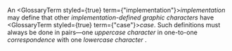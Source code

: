  



An <GlossaryTerm styled={true} term={"implementation"}><i>implementation</i></GlossaryTerm> may define that other *implementation-defined graphic characters* have <GlossaryTerm styled={true} term={"case"}><i>case</i></GlossaryTerm>. Such definitions must always be done in pairs—one *uppercase character* in one-to-one *correspondence* with one *lowercase character* . 



